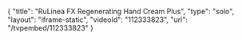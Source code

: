 {
    "title": "RuLinea FX Regenerating Hand Cream Plus",
    "type": "solo",
    "layout": "iframe-static",
    "videoId": "112333823",
    "url": "\/tvpembed\/112333823"
}